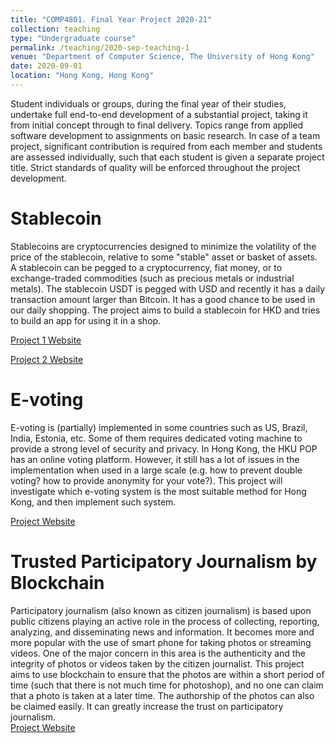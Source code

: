 ```yaml
---
title: "COMP4801. Final Year Project 2020-21"
collection: teaching
type: "Undergraduate course"
permalink: /teaching/2020-sep-teaching-1
venue: "Department of Computer Science, The University of Hong Kong"
date: 2020-09-01
location: "Hong Kong, Hong Kong"
---
```


Student individuals or groups, during the final year of their studies, undertake full end-to-end development of a substantial project, taking it from initial concept through to final delivery. Topics range from applied software development to assignments on basic research. In case of a team project, significant contribution is required from each member and students are assessed individually, such that each student is given a separate project title. Strict standards of quality will be enforced throughout the project development.

Stablecoin
======
Stablecoins are cryptocurrencies designed to minimize the volatility of the price of the stablecoin, relative to some "stable" asset or basket of assets. A stablecoin can be pegged to a cryptocurrency, fiat money, or to exchange-traded commodities (such as precious metals or industrial metals). The stablecoin USDT is pegged with USD and recently it has a daily transaction amount larger than Bitcoin. It has a good chance to be used in our daily shopping. The project aims to build a stablecoin for HKD and tries to build an app for using it in a shop.

<a href="https://wp.cs.hku.hk/fyp20032/stable-coin-for-hkd/">Project 1 Website</a>

<a href="https://kaiman123.github.io/HKDT/">Project 2 Website</a>


E-voting
======
E-voting is (partially) implemented in some countries such as US, Brazil, India, Estonia, etc. Some of them requires dedicated voting machine to provide a strong level of security and privacy. In Hong Kong, the HKU POP has an online voting platform. However, it still has a lot of issues in the implementation when used in a large scale (e.g. how to prevent double voting? how to provide anonymity for your vote?). This project will investigate which e-voting system is the most suitable method for Hong Kong, and then implement such system.

<a href="https://wp.cs.hku.hk/fyp20023/e-voting-platform/">Project Website</a>

Trusted Participatory Journalism by Blockchain
======
Participatory journalism (also known as citizen journalism) is based upon public citizens playing an active role in the process of collecting, reporting, analyzing, and disseminating news and information. It becomes more and more popular with the use of smart phone for taking photos or streaming videos. One of the major concern in this area is the authenticity and the integrity of photos or videos taken by the citizen journalist. This project aims to use blockchain to ensure that the photos are within a short period of time (such that there is not much time for photoshop), and no one can claim that a photo is taken at a later time. The authorship of the photos can also be claimed easily. It can greatly increase the trust on participatory journalism. <br/>
<a href="https://wp.cs.hku.hk/fyp20049/trusted-participatory-journalism-by-blockchain/">Project Website</a>

